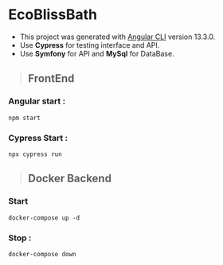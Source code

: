 # EcoBlissBath

- This project was generated with [Angular CLI](https://github.com/angular/angular-cli) version 13.3.0.
- Use __Cypress__ for testing interface and API.
- Use __Symfony__ for API and __MySql__ for DataBase.

>## FrontEnd
### Angular start :
```
npm start
```
### Cypress Start :
```
npx cypress run
```

>## Docker Backend
### Start
```
docker-compose up -d
```
### Stop :
```
docker-compose down
```